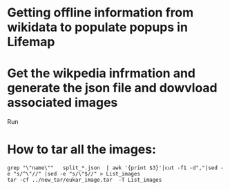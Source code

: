 # Getting offline information from wikidata to populate popups in Lifemap

# Get the wikpedia infrmation and generate the json file  and dowvload associated images
Run 

# How to tar all the images:

    grep "\"name\""   split_*.json  | awk '{print $3}'|cut -f1 -d","|sed -e "s/^\"//" |sed -e "s/\"$//" > List_images
    tar -cf ../new_tar/eukar_image.tar  -T List_images
